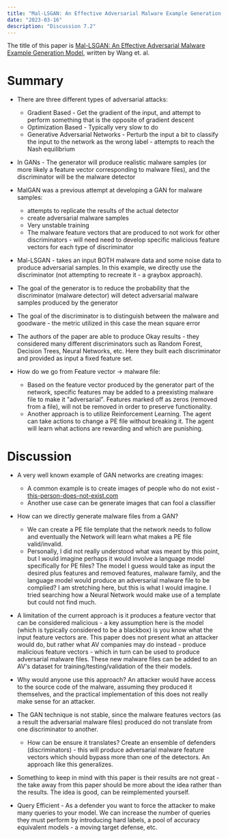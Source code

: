 ```yaml
---
title: "Mal-LSGAN: An Effective Adversarial Malware Example Generation Model"
date: "2023-03-16"
description: "Discussion 7.2"
---
```


The title of this paper is [Mal-LSGAN: An Effective Adversarial Malware Example Generation Model](https://ieeexplore.ieee.org/document/9685442), written by Wang et. al.

# Summary
- There are three different types of adversarial attacks:
  - Gradient Based - Get the gradient of the input, and attempt to perform something that is the opposite of gradient descent
  - Optimization Based - Typically very slow to do
  - Generative Adversarial Networks - Perturb the input a bit to classify the input to the network as the wrong label - attempts to reach the Nash equilibrium

- In GANs - The generator will produce realistic malware samples (or more likely a feature vector corresponding to malware files), and the discriminator will be the malware detector

- MalGAN was a previous attempt at developing a GAN for malware samples:
  - attempts to replicate the results of the actual detector
  - create adversarial malware samples
  - Very unstable training
  - The malware feature vectors that are produced to not work for other discriminators - will need need to develop specific malicious feature vectors for each type of discriminator

- Mal-LSGAN - takes an input BOTH malware data and some noise data to produce adversarial samples. In this example, we directly use the discriminator (not attempting to recreate it - a graybox approach).

- The goal of the generator is to reduce the probability that the discriminator (malware detector) will detect adversarial malware samples produced by the generator
- The goal of the discriminator is to distinguish between the malware and goodware - the metric utilized in this case the mean square error

- The authors of the paper are able to produce Okay results - they considered many different discriminators such as Random Forest, Decision Trees, Neural Networks, etc. Here they built each discriminator and provided as input a fixed feature set.

- How do we go from Feature vector -> malware file:
  - Based on the feature vector produced by the generator part of the network, specific features may be added to a preexisting malware file to make it "adversarial". Features marked off as zeros (removed from a file), will not be removed in order to preserve functionality.
  - Another approach is to utilize Reinforcement Learning. The agent can take actions to change a PE file without breaking it. The agent will learn what actions are rewarding and which are punishing.

# Discussion
- A very well known example of GAN networks are creating images:
  - A common example is to create images of people who do not exist - [this-person-does-not-exist.com](https://this-person-does-not-exist.com/en)
  - Another use case can be generate images that can fool a classifier

- How can we directly generate malware files from a GAN?
  - We can create a PE file template that the network needs to follow and eventually the Network will learn what makes a PE file valid/invalid.
  - Personally, I did not really understood what was meant by this point, but I would imagine perhaps it would involve a language model specifically for PE files? The model I guess would take as input the desired plus features and removed features, malware family, and the language model would produce an adversarial malware file to be complied? I am stretching here, but this is what I would imagine. I tried searching how a Neural Network would make use of a template but could not find much.

- A limitation of the current approach is it produces a feature vector that can be considered malicious - a key assumption here is the model (which is typically considered to be a blackbox) is you know what the input feature vectors are. This paper does not present what an attacker would do, but rather what AV companies may do instead - produce malicious feature vectors - which in turn can be used to produce adversarial malware files. These new malware files can be added to an AV's dataset for training/testing/validation of the their models.

- Why would anyone use this approach? An attacker would have access to the source code of the malware, assuming they produced it themselves, and the practical implementation of this does not really make sense for an attacker.

- The GAN technique is not stable, since the malware features vectors (as a result the adversarial malware files) produced do not translate from one discriminator to another.
  - How can be ensure it translates? Create an ensemble of defenders (discriminators) - this will produce adversarial malware feature vectors which should bypass more than one of the detectors. An approach like this generalizes.

- Something to keep in mind with this paper is their results are not great - the take away from this paper should be more about the idea rather than the results. The idea is good, can be reimplemented yourself.

- Query Efficient - As a defender you want to force the attacker to make many queries to your model. We can increase the number of queries they must perform by introducing hard labels, a pool of accuracy equivalent models - a moving target defense, etc.